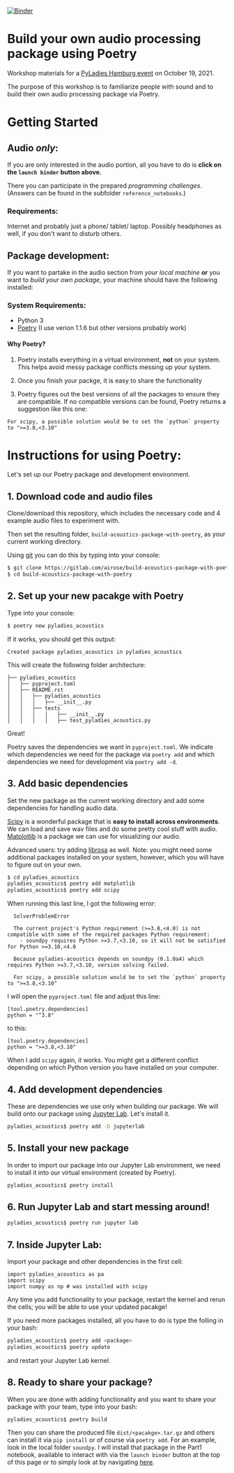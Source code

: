 [![Binder](https://mybinder.org/badge_logo.svg)](https://mybinder.org/v2/gh/a-n-rose/Build-Your-Own-Audio-Processing-Package-Using-Poetry/HEAD?labpath=notebooks%2Fpart1_audio.ipynb)

# Build your own audio processing package using Poetry

Workshop materials for a [PyLadies Hamburg event](https://www.meetup.com/PyLadies-Hamburg/events/278588912/) on October 19, 2021.

The purpose of this workshop is to familiarize people with sound and to build their own audio processing package via Poetry. 

# Getting Started

## Audio *only*:

If you are only interested in the audio portion, all you have to do is **click on the `launch binder` button above.** 

There you can participate in the prepared *programming challenges*. (Answers can be found in the subfolder `reference_notebooks`.)

### Requirements:

Internet and probably just a phone/ tablet/ laptop. Possibly headphones as well, if you don't want to disturb others.

## Package development:

If you want to partake in the audio section from *your local machine* **or** you want to *build your own package*, your machine should have the following installed:

### System Requirements:

- Python 3 
- [Poetry](https://python-poetry.org/docs/) (I use verion 1.1.6 but other versions probably work)

#### Why Poetry?

1) Poetry installs everything in a virtual environment, **not** on your system. This helps avoid messy package conflicts messing up your system.

2) Once you finish your packge, it is easy to share the functionality

3) Poetry figures out the best versions of all the packages to ensure they are compatible. If no compatible versions can be found, Poetry returns a suggestion like this one: 

```
For scipy, a possible solution would be to set the `python` property to ">=3.8,<3.10"
```

# Instructions for using Poetry:

Let's set up our Poetry package and development environment.

## 1. Download code and audio files

Clone/download this repository, which includes the necessary code and 4 example audio files to experiment with.

Then set the resulting folder, `build-acoustics-package-with-poetry`, as your current working directory.

Using [git](https://git-scm.com/) you can do this by typing into your console:

```bash
$ git clone https://gitlab.com/airose/build-acoustics-package-with-poetry.git
$ cd build-acoustics-package-with-poetry
```

## 2. Set up your new pacakge with Poetry

Type into your console:

```bash
$ poetry new pyladies_acoustics
```

If it works, you should get this output:

```
Created package pyladies_acoustics in pyladies_acoustics
```

This will create the following folder architecture:

```
├── pyladies_acoustics                                                  
│   ├── pyproject.toml                                      
│   ├── README.rst                                  
│   │   ├── pyladies_acoustics                                                                     
│   │   │   ├── __init__.py                             
│   │   ├── tests            
│   │   │   │   ├── __init__.py             
│   │   │   │   ├── test_pyladies_acoustics.py                  
```

Great! 

Poetry saves the dependencies we want in `pyproject.toml`. We indicate which dependencies we need for the package via `poetry add` and which dependencies we need for development via `poetry add -d`.

## 3. Add basic dependencies

Set the new package as the current working directory and add some dependencies for handling audio data.

[Scipy](http://scipy.github.io/devdocs/tutorial/index.html) is a wonderful package that is **easy to install across environments**. We can load and save wav files and do some pretty cool stuff with audio. [Matplotlib](https://matplotlib.org/) is a package we can use for visualizing our audio.

Advanced users: try adding [librosa](https://librosa.org/doc/latest/index.html) as well. Note: you might need some additional packages installed on your system, however, which you will have to figure out on your own.


```bash
$ cd pyladies_acoustics
pyladies_acoustics$ poetry add matplotlib
pyladies_acoustics$ poetry add scipy
```

When running this last line, I got the following error:

```
  SolverProblemError

  The current project's Python requirement (>=3.8,<4.0) is not compatible with some of the required packages Python requirement:
    - soundpy requires Python >=3.7,<3.10, so it will not be satisfied for Python >=3.10,<4.0
  
  Because pyladies-acoustics depends on soundpy (0.1.0a4) which requires Python >=3.7,<3.10, version solving failed.

  For scipy, a possible solution would be to set the `python` property to ">=3.8,<3.10"
```

I will open the `pyproject.toml` file and adjust this line:

```
[tool.poetry.dependencies]
python = "^3.8"
```

to this:

```
[tool.poetry.dependencies]
python = ">=3.8,<3.10"
```

When I add `scipy` again, it works. You might get a different conflict depending on which Python version you have installed on your computer.

## 4. Add development dependencies

These are dependencies we use only when building our package. We will build onto our package using [Jupyter Lab](https://jupyterlab.readthedocs.io/en/stable/). Let's install it. 

```bash
pyladies_acoustics$ poetry add -D jupyterlab
```

## 5. Install your new package

In order to import our package into our Jupyter Lab environment, we need to install it into our virtual environment (created by Poetry).

```bash
pyladies_acoustics$ poetry install
```

## 6. Run Jupyter Lab and start messing around!

```bash
pyladies_acoustics$ poetry run jupyter lab
```
## 7. Inside Jupyter Lab:

Import your package and other dependencies in the first cell:

```
import pyladies_acoustics as pa
import scipy
import numpy as np # was installed with scipy
```

Any time you add functionality to your package, restart the kernel and rerun the cells; you will be able to use your updated pacakge!

If you need more packages installed, all you have to do is type the folling in your bash:

```bash
pyladies_acoustics$ poetry add <package>
pyladies_acoustics$ poetry update
```

and restart your Jupyter Lab kernel.

## 8. Ready to share your package?

When you are done with adding functionality and you want to share your package with your team, type into your bash:

```bash
pyladies_acoustics$ poetry build
```

Then you can share the produced file `dist/<pacakge>.tar.gz` and others can install it via `pip install` or of course via `poetry add`. For an example, look in the local folder `soundpy`. I will install that package in the Part1 notebook, available to interact with via the `launch binder` button at the top of this page or to simply look at by navigating [here](https://gitlab.com/airose/build-acoustics-package-with-poetry/-/blob/main/notebooks/part1_audio.ipynb).
